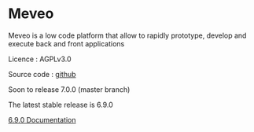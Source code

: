 Meveo
=====

Meveo is a low code platform that allow to rapidly prototype, develop and execute back and front applications

Licence : AGPLv3.0

Source code : [github](https://github.com/meveo-org/meveo)

Soon to release 7.0.0 (master branch)

The latest stable release is 6.9.0

[6.9.0 Documentation](6.9)

